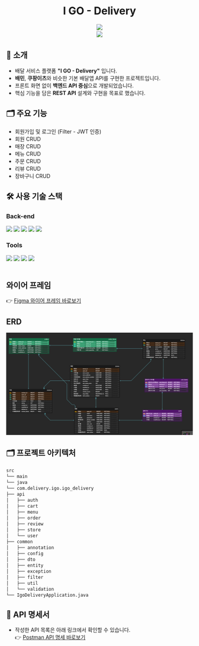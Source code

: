<div align="center">

<h1>I GO - Delivery</h1>

<img src="https://user-images.githubusercontent.com/80824750/208554611-f8277015-12e8-48d2-b2cc-d09d67f03c02.png" width="400"/>
<br />
<img src="https://img.shields.io/badge/프로젝트 기간-2025.04.22~2025.04.29-green?style=flat&logo=&logoColor=white" />

</div>

## 🛵 소개
- 배달 서비스 플랫폼 **"I GO - Delivery"** 입니다.
- **배민**, **쿠팡이츠**와 비슷한 기본 배달앱 API를 구현한 프로젝트입니다.
- 프론트 화면 없이 **백엔드 API 중심**으로 개발되었습니다.
- 핵심 기능을 담은 **REST API** 설계와 구현을 목표로 했습니다.


## 🗂️ 주요 기능
- 회원가입 및 로그인 (Filter - JWT 인증)
- 회원 CRUD
- 매장 CRUD
- 메뉴 CRUD
- 주문 CRUD
- 리뷰 CRUD
- 장바구니 CRUD

## 🛠️ 사용 기술 스택

### Back-end
<div>
<img src="https://github.com/yewon-Noh/readme-template/blob/main/skills/Java.png?raw=true" width="80">
<img src="https://github.com/yewon-Noh/readme-template/blob/main/skills/SpringBoot.png?raw=true" width="80">
<img src="https://github.com/yewon-Noh/readme-template/blob/main/skills/JWT.png?raw=true" width="80">
<img src="https://github.com/yewon-Noh/readme-template/blob/main/skills/SpringDataJPA.png?raw=true" width="80">
<img src="https://github.com/yewon-Noh/readme-template/blob/main/skills/Mysql.png?raw=true" width="80">
</div>

### Tools
<div>
<img src="https://github.com/yewon-Noh/readme-template/blob/main/skills/Github.png?raw=true" width="80">
<img src="https://github.com/yewon-Noh/readme-template/blob/main/skills/Postman.png?raw=true" width="80">
<img src="https://github.com/yewon-Noh/readme-template/blob/main/skills/Notion.png?raw=true" width="80">
<img src="https://github.com/yewon-Noh/readme-template/blob/main/skills/Figma.png?raw=true" width="80">
</div>

<br />

## 와이어 프레임
👉 [Figma 와이어 프레임 바로보기](https://www.figma.com/design/ZL6TyWFDhAcsGEaAEm7uel/Project---I-team?node-id=0-1&t=E8nJfBH3G7IBoYhj-1)

## ERD
![img.png](img.png)


## 🗂️ 프로젝트 아키텍처
```
src
└── main
└── java
└── com.delivery.igo.igo_delivery
├── api
│   ├── auth
│   ├── cart
│   ├── menu
│   ├── order
│   ├── review
│   ├── store
│   └── user
├── common
│   ├── annotation
│   ├── config
│   ├── dto
│   ├── entity
│   ├── exception
│   ├── filter
│   ├── util
│   └── validation
└── IgoDeliveryApplication.java
```

## 📑 API 명세서
- 작성한 API 목록은 아래 링크에서 확인할 수 있습니다.  
  👉 [Postman API 명세 바로보기](https://documenter.getpostman.com/view/43848380/2sB2j1hsBh)

